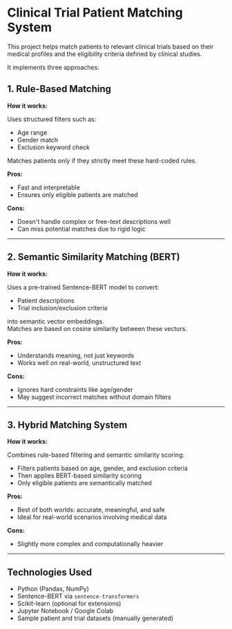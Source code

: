 # Clinical Trial Patient Matching System

This project helps match patients to relevant clinical trials based on their medical profiles and the eligibility criteria defined by clinical studies.

It implements three approaches:

## 1. Rule-Based Matching

**How it works:**

Uses structured filters such as:

- Age range
- Gender match
- Exclusion keyword check

Matches patients only if they strictly meet these hard-coded rules.

**Pros:**

- Fast and interpretable
- Ensures only eligible patients are matched

**Cons:**

- Doesn't handle complex or free-text descriptions well
- Can miss potential matches due to rigid logic

---

## 2. Semantic Similarity Matching (BERT)

**How it works:**

Uses a pre-trained Sentence-BERT model to convert:

- Patient descriptions
- Trial inclusion/exclusion criteria

into semantic vector embeddings.  
Matches are based on cosine similarity between these vectors.

**Pros:**

- Understands meaning, not just keywords
- Works well on real-world, unstructured text

**Cons:**

- Ignores hard constraints like age/gender
- May suggest incorrect matches without domain filters

---

## 3. Hybrid Matching System

**How it works:**

Combines rule-based filtering and semantic similarity scoring:

- Filters patients based on age, gender, and exclusion criteria
- Then applies BERT-based similarity scoring
- Only eligible patients are semantically matched

**Pros:**

- Best of both worlds: accurate, meaningful, and safe
- Ideal for real-world scenarios involving medical data

**Cons:**

- Slightly more complex and computationally heavier

---

## Technologies Used

- Python (Pandas, NumPy)
- Sentence-BERT via `sentence-transformers`
- Scikit-learn (optional for extensions)
- Jupyter Notebook / Google Colab
- Sample patient and trial datasets (manually generated)
